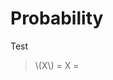 # Probability

<script src="/Stats1101/_static/uncertaintext.js" type="module"></script>
<script type="module">
    import uncertaintext from '/Stats1101/_static/uncertaintext.js';
    window.onload = function () { uncertaintext(); };
</script>


<style>
  .uncertaintext {
    font-family: monospace;
  }
</style>


Test

<blockquote>
  \(X\) = X = <span class="uncertaintext" data-uct-distrib="normal" data-uct-mu="101" data-uct-sigma="2" data-uct-format="&nbsp;&gt;6.2f"></span> 
</blockquote>
</body>
</html>
